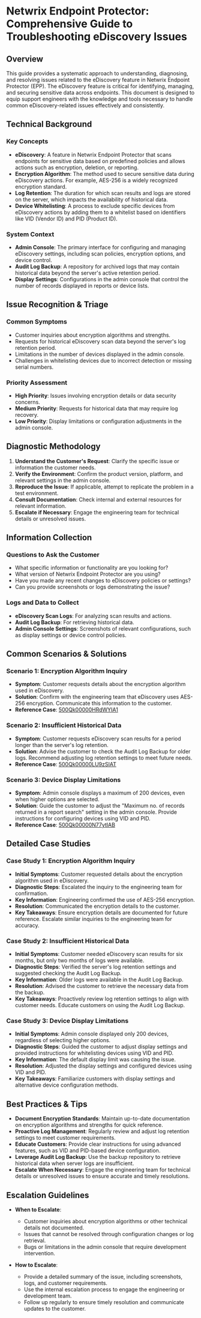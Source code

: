 # Netwrix Endpoint Protector: Comprehensive Guide to Troubleshooting eDiscovery Issues

## Overview

This guide provides a systematic approach to understanding, diagnosing, and resolving issues related to the eDiscovery feature in Netwrix Endpoint Protector (EPP). The eDiscovery feature is critical for identifying, managing, and securing sensitive data across endpoints. This document is designed to equip support engineers with the knowledge and tools necessary to handle common eDiscovery-related issues effectively and consistently.

## Technical Background

### Key Concepts
- **eDiscovery**: A feature in Netwrix Endpoint Protector that scans endpoints for sensitive data based on predefined policies and allows actions such as encryption, deletion, or reporting.
- **Encryption Algorithm**: The method used to secure sensitive data during eDiscovery actions. For example, AES-256 is a widely recognized encryption standard.
- **Log Retention**: The duration for which scan results and logs are stored on the server, which impacts the availability of historical data.
- **Device Whitelisting**: A process to exclude specific devices from eDiscovery actions by adding them to a whitelist based on identifiers like VID (Vendor ID) and PID (Product ID).

### System Context
- **Admin Console**: The primary interface for configuring and managing eDiscovery settings, including scan policies, encryption options, and device control.
- **Audit Log Backup**: A repository for archived logs that may contain historical data beyond the server's active retention period.
- **Display Settings**: Configurations in the admin console that control the number of records displayed in reports or device lists.

## Issue Recognition & Triage

### Common Symptoms
- Customer inquiries about encryption algorithms and strengths.
- Requests for historical eDiscovery scan data beyond the server's log retention period.
- Limitations in the number of devices displayed in the admin console.
- Challenges in whitelisting devices due to incorrect detection or missing serial numbers.

### Priority Assessment
- **High Priority**: Issues involving encryption details or data security concerns.
- **Medium Priority**: Requests for historical data that may require log recovery.
- **Low Priority**: Display limitations or configuration adjustments in the admin console.

## Diagnostic Methodology

1. **Understand the Customer's Request**: Clarify the specific issue or information the customer needs.
2. **Verify the Environment**: Confirm the product version, platform, and relevant settings in the admin console.
3. **Reproduce the Issue**: If applicable, attempt to replicate the problem in a test environment.
4. **Consult Documentation**: Check internal and external resources for relevant information.
5. **Escalate if Necessary**: Engage the engineering team for technical details or unresolved issues.

## Information Collection

### Questions to Ask the Customer
- What specific information or functionality are you looking for?
- What version of Netwrix Endpoint Protector are you using?
- Have you made any recent changes to eDiscovery policies or settings?
- Can you provide screenshots or logs demonstrating the issue?

### Logs and Data to Collect
- **eDiscovery Scan Logs**: For analyzing scan results and actions.
- **Audit Log Backup**: For retrieving historical data.
- **Admin Console Settings**: Screenshots of relevant configurations, such as display settings or device control policies.

## Common Scenarios & Solutions

### Scenario 1: Encryption Algorithm Inquiry
- **Symptom**: Customer requests details about the encryption algorithm used in eDiscovery.
- **Solution**: Confirm with the engineering team that eDiscovery uses AES-256 encryption. Communicate this information to the customer.
- **Reference Case**: [500Qk00000HRdWYIA1](https://nwxcorp.lightning.force.com/lightning/r/Case/500Qk00000HRdWYIA1/view)

### Scenario 2: Insufficient Historical Data
- **Symptom**: Customer requests eDiscovery scan results for a period longer than the server's log retention.
- **Solution**: Advise the customer to check the Audit Log Backup for older logs. Recommend adjusting log retention settings to meet future needs.
- **Reference Case**: [500Qk00000LU9zSIAT](https://nwxcorp.lightning.force.com/lightning/r/Case/500Qk00000LU9zSIAT/view)

### Scenario 3: Device Display Limitations
- **Symptom**: Admin console displays a maximum of 200 devices, even when higher options are selected.
- **Solution**: Guide the customer to adjust the "Maximum no. of records returned in a report search" setting in the admin console. Provide instructions for configuring devices using VID and PID.
- **Reference Case**: [500Qk00000N77ytIAB](https://nwxcorp.lightning.force.com/lightning/r/Case/500Qk00000N77ytIAB/view)

## Detailed Case Studies

### Case Study 1: Encryption Algorithm Inquiry
- **Initial Symptoms**: Customer requested details about the encryption algorithm used in eDiscovery.
- **Diagnostic Steps**: Escalated the inquiry to the engineering team for confirmation.
- **Key Information**: Engineering confirmed the use of AES-256 encryption.
- **Resolution**: Communicated the encryption details to the customer.
- **Key Takeaways**: Ensure encryption details are documented for future reference. Escalate similar inquiries to the engineering team for accuracy.

### Case Study 2: Insufficient Historical Data
- **Initial Symptoms**: Customer needed eDiscovery scan results for six months, but only two months of logs were available.
- **Diagnostic Steps**: Verified the server's log retention settings and suggested checking the Audit Log Backup.
- **Key Information**: Older logs were available in the Audit Log Backup.
- **Resolution**: Advised the customer to retrieve the necessary data from the backup.
- **Key Takeaways**: Proactively review log retention settings to align with customer needs. Educate customers on using the Audit Log Backup.

### Case Study 3: Device Display Limitations
- **Initial Symptoms**: Admin console displayed only 200 devices, regardless of selecting higher options.
- **Diagnostic Steps**: Guided the customer to adjust display settings and provided instructions for whitelisting devices using VID and PID.
- **Key Information**: The default display limit was causing the issue.
- **Resolution**: Adjusted the display settings and configured devices using VID and PID.
- **Key Takeaways**: Familiarize customers with display settings and alternative device configuration methods.

## Best Practices & Tips

- **Document Encryption Standards**: Maintain up-to-date documentation on encryption algorithms and strengths for quick reference.
- **Proactive Log Management**: Regularly review and adjust log retention settings to meet customer requirements.
- **Educate Customers**: Provide clear instructions for using advanced features, such as VID and PID-based device configuration.
- **Leverage Audit Log Backup**: Use the backup repository to retrieve historical data when server logs are insufficient.
- **Escalate When Necessary**: Engage the engineering team for technical details or unresolved issues to ensure accurate and timely resolutions.

## Escalation Guidelines

- **When to Escalate**:
  - Customer inquiries about encryption algorithms or other technical details not documented.
  - Issues that cannot be resolved through configuration changes or log retrieval.
  - Bugs or limitations in the admin console that require development intervention.

- **How to Escalate**:
  - Provide a detailed summary of the issue, including screenshots, logs, and customer requirements.
  - Use the internal escalation process to engage the engineering or development team.
  - Follow up regularly to ensure timely resolution and communicate updates to the customer.
